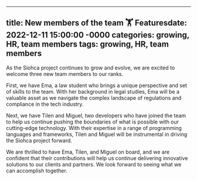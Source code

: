 ---
 title: New members of the team 🏋️
 Featuresdate: 2022-12-11 15:00:00 -0000
 categories: growing, HR, team members
 tags: growing, HR, team members
 ---
As the Siohca project continues to grow and evolve, we are excited to welcome three new team members to our ranks.

First, we have Ema, a law student who brings a unique perspective and set of skills to the team. With her background in legal studies, Ema will be a valuable asset as we navigate the complex landscape of regulations and compliance in the tech industry.

Next, we have Tilen and Miguel, two developers who have joined the team to help us continue pushing the boundaries of what is possible with our cutting-edge technology. With their expertise in a range of programming languages and frameworks, Tilen and Miguel will be instrumental in driving the Siohca project forward.

We are thrilled to have Ema, Tilen, and Miguel on board, and we are confident that their contributions will help us continue delivering innovative solutions to our clients and partners. We look forward to seeing what we can accomplish together.